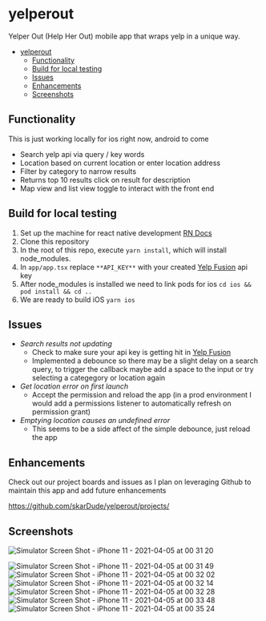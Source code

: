 # yelperout
Yelper Out (Help Her Out) mobile app that wraps yelp in a unique way.

- [yelperout](#yelperout)
  - [Functionality](#functionality)
  - [Build for local testing](#build-for-local-testing)
  - [Issues](#issues)
  - [Enhancements](#enhancements)
  - [Screenshots](#screenshots)

## Functionality
This is just working locally for ios right now, android to come

- Search yelp api via query / key words
- Location based on current location or enter location address
- Filter by category to narrow results
- Returns top 10 results click on result for description
- Map view and list view toggle to interact with the front end
## Build for local testing

1. Set up the machine for react native development [RN Docs](https://reactnative.dev/docs/environment-setup)
2. Clone this repository
3. In the root of this repo, execute `yarn install`, which will install node_modules.
4. In  `app/app.tsx` replace `**API_KEY**` with your created [Yelp Fusion](https://www.yelp.com/developers/v3/manage_app) api key
5. After node_modules is installed we need to link pods for ios `cd ios && pod install && cd ..`
6. We are ready to build iOS `yarn ios`

## Issues

- *Search results not updating*
  - Check to make sure your api key is getting hit in [Yelp Fusion](https://www.yelp.com/developers/v3/manage_app)
  - Implemented a debounce so there may be a slight delay on a search query, to trigger the callback maybe add a space to the input or try selecting a categegory or location again
- *Get location error on first launch*
  - Accept the permission and reload the app (in a prod environment I would add a permissions listener to automatically refresh on permission grant)
- *Emptying location causes an undefined error*
  - This seems to be a side affect of the simple debounce, just reload the app

## Enhancements
Check out our project boards and issues as I plan on leveraging Github to maintain this app and add future enhancements

https://github.com/skarDude/yelperout/projects/


## Screenshots
![Simulator Screen Shot - iPhone 11 - 2021-04-05 at 00 31 20](https://user-images.githubusercontent.com/12519126/113549816-e7bd8880-95a6-11eb-8ad0-6e618ff55a7a.png)

![Simulator Screen Shot - iPhone 11 - 2021-04-05 at 00 31 49](https://user-images.githubusercontent.com/12519126/113549819-e9874c00-95a6-11eb-8967-1f6b6dc7b3d6.png)
![Simulator Screen Shot - iPhone 11 - 2021-04-05 at 00 32 02](https://user-images.githubusercontent.com/12519126/113549821-eab87900-95a6-11eb-8f6f-d5a0f27bea15.png)
![Simulator Screen Shot - iPhone 11 - 2021-04-05 at 00 32 14](https://user-images.githubusercontent.com/12519126/113549823-eb510f80-95a6-11eb-8ea2-b8e8ff24db11.png)
![Simulator Screen Shot - iPhone 11 - 2021-04-05 at 00 32 28](https://user-images.githubusercontent.com/12519126/113549824-ebe9a600-95a6-11eb-9028-c09545583cb3.png)
![Simulator Screen Shot - iPhone 11 - 2021-04-05 at 00 33 48](https://user-images.githubusercontent.com/12519126/113549826-ebe9a600-95a6-11eb-810e-6bdc11b1e65e.png)
![Simulator Screen Shot - iPhone 11 - 2021-04-05 at 00 35 24](https://user-images.githubusercontent.com/12519126/113549828-ec823c80-95a6-11eb-8a7c-d88b92e46e21.png)
